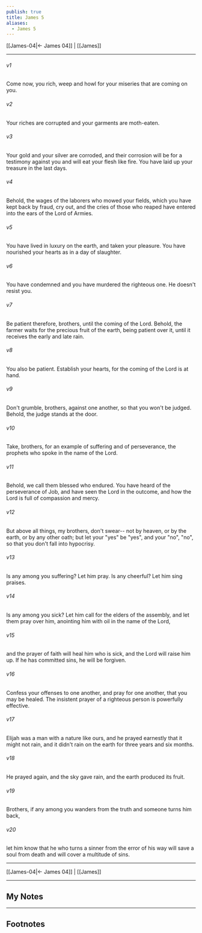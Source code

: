 ```yaml
---
publish: true
title: James 5
aliases:
  - James 5
---
```


[[James-04|← James 04]] | [[James]]
***



###### v1 
Come now, you rich, weep and howl for your miseries that are coming on you. 

###### v2 
Your riches are corrupted and your garments are moth-eaten. 

###### v3 
Your gold and your silver are corroded, and their corrosion will be for a testimony against you and will eat your flesh like fire. You have laid up your treasure in the last days. 

###### v4 
Behold, the wages of the laborers who mowed your fields, which you have kept back by fraud, cry out, and the cries of those who reaped have entered into the ears of the Lord of Armies. 

###### v5 
You have lived in luxury on the earth, and taken your pleasure. You have nourished your hearts as in a day of slaughter. 

###### v6 
You have condemned and you have murdered the righteous one. He doesn't resist you. 

###### v7 
Be patient therefore, brothers, until the coming of the Lord. Behold, the farmer waits for the precious fruit of the earth, being patient over it, until it receives the early and late rain. 

###### v8 
You also be patient. Establish your hearts, for the coming of the Lord is at hand. 

###### v9 
Don't grumble, brothers, against one another, so that you won't be judged. Behold, the judge stands at the door. 

###### v10 
Take, brothers, for an example of suffering and of perseverance, the prophets who spoke in the name of the Lord. 

###### v11 
Behold, we call them blessed who endured. You have heard of the perseverance of Job, and have seen the Lord in the outcome, and how the Lord is full of compassion and mercy. 

###### v12 
But above all things, my brothers, don't swear-- not by heaven, or by the earth, or by any other oath; but let your "yes" be "yes", and your "no", "no", so that you don't fall into hypocrisy. 

###### v13 
Is any among you suffering? Let him pray. Is any cheerful? Let him sing praises. 

###### v14 
Is any among you sick? Let him call for the elders of the assembly, and let them pray over him, anointing him with oil in the name of the Lord, 

###### v15 
and the prayer of faith will heal him who is sick, and the Lord will raise him up. If he has committed sins, he will be forgiven. 

###### v16 
Confess your offenses to one another, and pray for one another, that you may be healed. The insistent prayer of a righteous person is powerfully effective. 

###### v17 
Elijah was a man with a nature like ours, and he prayed earnestly that it might not rain, and it didn't rain on the earth for three years and six months. 

###### v18 
He prayed again, and the sky gave rain, and the earth produced its fruit. 

###### v19 
Brothers, if any among you wanders from the truth and someone turns him back, 

###### v20 
let him know that he who turns a sinner from the error of his way will save a soul from death and will cover a multitude of sins.

***
[[James-04|← James 04]] | [[James]]

---
## My Notes

---
## Footnotes
